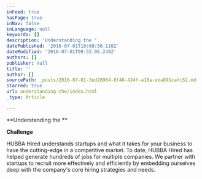 ```yaml
---
inFeed: true
hasPage: true
inNav: false
inLanguage: null
keywords: []
description: 'Understanding the '
datePublished: '2016-07-01T10:08:56.110Z'
dateModified: '2016-07-01T09:52:06.248Z'
authors: []
publisher: null
title: ''
author: []
sourcePath: _posts/2016-07-01-3ed28964-8f46-424f-a18a-eba891cafc52.md
starred: true
url: understanding-the/index.html
_type: Article

---
```

**Understanding the **

**Challenge**

HUBBA Hired understands startups and what it takes for your
business to have the cutting-edge in a competitive market. To date, HUBBA Hired
has helped generate hundreds of jobs for multiple companies. We partner with
startups to recruit more effectively and efficiently by embedding ourselves
deep with the company's core hiring strategies and needs.